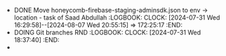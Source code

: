 - DONE Move honeycomb-firebase-staging-adminsdk.json to env -> location - task of Saad Abdullah
  :LOGBOOK:
  CLOCK: [2024-07-31 Wed 16:29:58]--[2024-08-07 Wed 20:55:15] =>  172:25:17
  :END:
- DOING Git branches RND
  :LOGBOOK:
  CLOCK: [2024-07-31 Wed 18:37:40]
  :END:
-